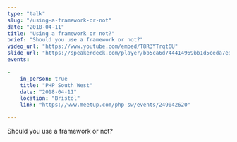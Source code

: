 ```yaml
---
type: "talk"
slug: "/using-a-framework-or-not"
date: "2018-04-11"
title: "Using a framework or not?"
brief: "Should you use a framework or not?"
video_url: "https://www.youtube.com/embed/T8R3YTrqt6U"
slide_url: "https://speakerdeck.com/player/bb5ca6d744414969bb1d5ceda7e9537d"
events:

- 
    in_person: true 
    title: "PHP South West"
    date: "2018-04-11"
    location: "Bristol"
    link: "https://www.meetup.com/php-sw/events/249042620"

---
```

Should you use a framework or not?